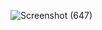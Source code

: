 
![Screenshot (647)](https://github.com/user-attachments/assets/a44f3bee-0eae-4b20-bf06-2a1855d59654)
